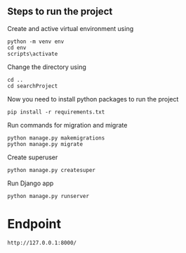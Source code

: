 
## Steps to run the project

Create and active virtual environment using

```
python -m venv env
cd env
scripts\activate
```

Change the directory using

```
cd ..
cd searchProject
```

Now you need to install python packages to run the project

```
pip install -r requirements.txt
```

Run commands for migration and migrate

```
python manage.py makemigrations
python manage.py migrate
```

Create superuser

```
python manage.py createsuper
```

Run Django app

```
python manage.py runserver
```


# Endpoint 


```
http://127.0.0.1:8000/
```

